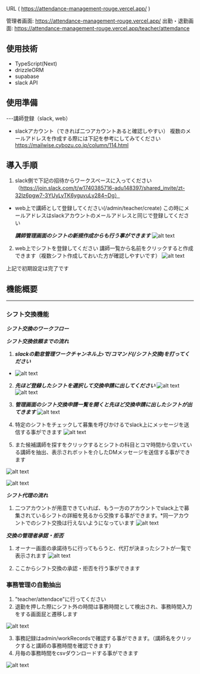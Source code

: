 URL ( https://attendance-management-rouge.vercel.app/ )

管理者画面: https://attendance-management-rouge.vercel.app/
出勤・退勤画面: https://attendance-management-rouge.vercel.app/teacher/attemdance

## 使用技術

* TypeScript(Next)
* drizzleORM
* supabase
* slack API
  
## 使用準備

---講師登録（slack, web）
* slackアカウント（できれば二つアカウントあると確認しやすい）
  複数のメールアドレスを作成する際には下記を参考にしてみてください
  https://mailwise.cybozu.co.jp/column/114.html
  
## 導入手順
1. slack側で下記の招待からワークスペースに入ってください
  （https://join.slack.com/t/w1740385716-adu148397/shared_invite/zt-32lz6pgw7-3YUyLyTK6yguvuLy284~Dg）

* web上で講師として登録してください(/admin/teacher/create)
  この時にメールアドレスはslackアカウントのメールアドレスと同じで登録してください

  ***講師管理画面のシフトの新規作成からも行う事ができます***
  ![alt text](image-2.png)

2. web上でシフトを登録してください
講師一覧から名前をクリックすると作成できます（複数シフト作成しておいた方が確認しやすいです）
![alt text](image.png)

上記で初期設定は完了です


## 機能概要
---

### シフト交換機能

***シフト交換のワークフロー***

***シフト交換依頼までの流れ***
1. ***slackの勤怠管理ワークチャンネル上›で/コマンド(/シフト交換)を打ってください***
* ![alt text](image-3.png)
2. ***先ほど登録したシフトを選択して交換申請に出してください***
   ![alt text](image-5.png)
   ![alt text](image-4.png)

3. ***管理画面のシフト交換申請一覧を開くと先ほど交換申請に出したシフトが出てきます***
![alt text](image-6.png)
4. 特定のシフトをチェックして募集を呼びかけるでslack上にメッセージを送信する事ができます
   ![alt text](image-7.png)

5. また候補講師を探すをクリックするとシフトの科目とコマ時間から空いている講師を抽出、表示されボットを介したDMメッセージを送信する事ができます

![alt text](image-8.png)


![alt text](image-9.png)

***シフト代理の流れ***
1. 二つアカウントが用意できていれば、もう一方のアカウントでslack上で募集されているシフトの詳細を見るから交換する事ができます。*同一アカウントでのシフト交換は行えないようになっています
![alt text](image-10.png)


***交換の管理者承認・拒否***

1. オーナー画面の承諾待ちに行ってもらうと、代打が決まったシフトが一覧で表示されます
![alt text](image-12.png)

2. ここからシフト交換の承認・拒否を行う事ができます


### 事務管理の自動抽出
1. "teacher/attendace"に行ってください
2. 退勤を押した際にシフト外の時間は事務時間として検出され、事務時間入力をする画面屁と遷移します


![alt text](image-13.png)

3. 事務記録はadmin/workRecordsで確認する事ができます。（講師名をクリックすると講師の事務時間を確認できます）
4. 月毎の事務時間をcsvダウンロードする事ができます

![alt text](image-14.png)
